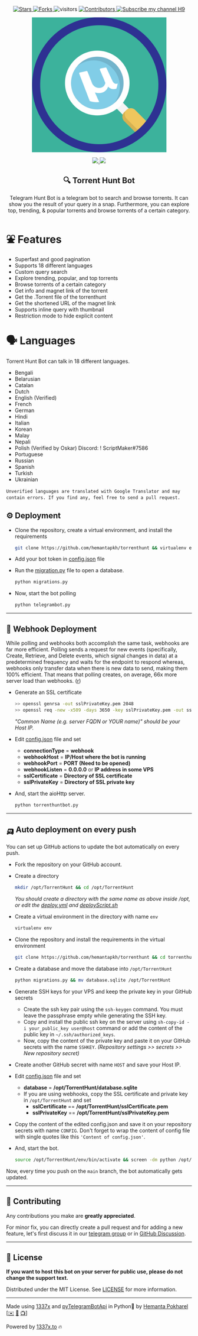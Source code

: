 <p align="center">
<a href="https://github.com/hemantapkh/torrenthunt/stargazers">
<img src="https://img.shields.io/github/stars/hemantapkh/torrenthunt" alt="Stars">
</a>
<a href="https://github.com/hemantapkh/torrenthunt/fork">
<img src="https://img.shields.io/github/forks/hemantapkh/torrenthunt.svg" alt="Forks"/>
</a>
<img src="https://visitor-badge.laobi.icu/badge?page_id=hemantapkh.torrenthunt" alt="visitors" />
<a href="https://github.com/hemantapkh/torrenthunt/graphs/contributors">
<img src="https://img.shields.io/github/contributors/hemantapkh/torrenthunt.svg" alt="Contributors" />
<a href="https://www.youtube.com/c/H9TechYouTube?sub_confirmation=1">
<img src="https://img.shields.io/badge/YouTube-H9-red" alt="Subscribe my channel H9"/>
</a>
</a>
</p>

<p align="center">
<img src="images/TorrentHunt.jpg" align="center" height=365 alt="Torrent Hunt Bot" />
</p>

<p align="center">
<a href="https://t.me/torrenthuntbot">
<img src='https://img.shields.io/badge/Torrent Hunt-Active-blue?style=for-the-badge&logo=telegram'>
</a>
<a href="https://t.me/h9youtube">
<img src='https://img.shields.io/badge/Channel-Join-blue?style=for-the-badge&logo=telegram'>
</a>
</P>
<h2 align='center'>🔍 Torrent Hunt Bot</h2>

<p align="center">
Telegram Hunt Bot is a telegram bot to search and browse torrents. It can show you the result of your query in a snap. Furthermore, you can explore top, trending, & popular torrents and browse torrents of a certain category. 
</P>

# ⛲ Features

- Superfast and good pagination
- Supports 18 different languages
- Custom query search
- Explore trending, popular, and top torrents
- Browse torrents of a certain category
- Get info and magnet link of the torrent
- Get the .Torrent file of the torrenthunt
- Get the shortened URL of the magnet link
- Supports inline query with thumbnail
- Restriction mode to hide explicit content

# 🗣️ Languages

Torrent Hunt Bot can talk in 18 different languages.

- Bengali
- Belarusian
- Catalan
- Dutch
- English (Verified)
- French
- German
- Hindi
- Italian
- Korean
- Malay
- Nepali
- Polish (Verified by Oskar) Discord: ! ScriptMaker#7586
- Portuguese
- Russian
- Spanish
- Turkish
- Ukrainian

```Unverified languages are translated with Google Translator and may contain errors. If you find any, feel free to send a pull request.```

## ⚙️ Deployment

* Clone the repository, create a virtual environment, and install the requirements

    ```bash
    git clone https://github.com/hemantapkh/torrenthunt && virtualenv env && source env/bin/activate && cd torrenthunt && pip install -r requirements.txt
    ```

* Add your bot token in [config.json](config.json) file
* Run the [migration.py](migrations.py) file to open a database.

    ```python
    python migrations.py
    ```
* Now, start the bot polling

    ```python
    python telegrambot.py
    ```

---

## 🚀 Webhook Deployment

While polling and webhooks both accomplish the same task, webhooks are far more efficient. Polling sends a request for new events (specifically, Create, Retrieve, and Delete events, which signal changes in data) at a predetermined frequency and waits for the endpoint to respond whereas, webhooks only transfer data when there is new data to send, making them 100% efficient. That means that polling creates, on average, 66x more server load than webhooks. ([r](https://blog.cloud-elements.com/webhooks-vs-polling-youre-better-than-this))

- Generate an SSL certificate

    ```bash
    >> openssl genrsa -out sslPrivateKey.pem 2048
    >> openssl req -new -x509 -days 3650 -key sslPrivateKey.pem -out sslCertificate.pem
    ```

    *"Common Name (e.g. server FQDN or YOUR name)" should be your Host IP.*

- Edit [config.json](config.json) file and set

    - **connectionType** = **webhook**
    - **webhookHost** = **IP/Host where the bot is running**
    - **webhookPort** = **PORT (Need to be opened)**
    - **webhookListen** = **0.0.0.0** or **IP address in some VPS**
    - **sslCertificate** = **Directory of SSL certificate**
    - **sslPrivateKey** = **Directory of SSL private key**

* And, start the aioHttp server.

    ```python
    python torrenthuntbot.py
    ```

---

## 🛺 Auto deployment on every push

You can set up GitHub actions to update the bot automatically on every push.

- Fork the repository on your GitHub account.

- Create a directory
    ```bash
    mkdir /opt/TorrentHunt && cd /opt/TorrentHunt
    ```

    *You should create a directory with the same name as above inside /opt, or edit the [deploy.yml](.github/workflows/deploy.yml) and [deployScript.sh](.github/workflows/deployScript.sh)*

- Create a virtual environment in the directory with name `env`

    ```bash
    virtualenv env
    ```

- Clone the repository and install the requirements in the virtual environment

    ```bash
    git clone https://github.com/hemantapkh/torrenthunt && cd torrenthunt && source /opt/TorrentHunt/env/bin/activate && pip install -r requirements.txt
    ```

- Create a database and move the database into `/opt/TorrentHunt`

    ```bash
    python migrations.py && mv database.sqlite /opt/TorrentHunt
    ```

- Generate SSH keys for your VPS and keep the private key in your GitHub secrets

    - Create the ssh key pair using the `ssh-keygen` command. You must leave the passphrase empty while generating the SSH key.
    - Copy and install the public ssh key on the server using `sh-copy-id -i your_public_key user@host` command or add the content of the public key in `~/.ssh/authorized_keys`.
    - Now, copy the content of the private key and paste it on your GitHub secrets with the name `SSHKEY`. *(Repository settings >> secrets >> New repository secret)*

- Create another GitHub secret with name `HOST` and save your Host IP.

- Edit [config.json](config.json) file and set

    - **database** = **/opt/TorrentHunt/database.sqlite**
    - If you are using webhooks, copy the SSL certificate and private key in `/opt/TorrentHunt` and set
        - **sslCertificate** == **/opt/TorrentHunt/sslCertificate.pem**
        - **sslPrivateKey** == **/opt/TorrentHunt/sslPrivateKey.pem**

- Copy the content of the edited config.json and save it on your repository secrets with name `CONFIG`. Don't forget to wrap the content of config file with single quotes like this `'Content of config.json'`.

- And, start the bot.

    ```bash
    source /opt/TorrentHunt/env/bin/activate && screen -dm python /opt/TorrentHunt/torrenthunt/torrenthunt.py
    ```

Now, every time you push on the `main` branch, the bot automatically gets updated.

---

## 💚 Contributing

Any contributions you make are **greatly appreciated**.

For minor fix, you can directly create a pull request and for adding a new feature, let's first discuss it in our [telegram group](https://t.me/h9discussion) or in [GitHub Discussion](https://github.com/hemantapkh/torrenthunt/discussions).

---

## 🔑 License

**If you want to host this bot on your server for public use, please do not change the support text.**

Distributed under the MIT License. See [LICENSE](LICENSE) for more information.

-----
Made using [1337x](https://github.com/hemantapkh/1337x) and [pyTelegramBotApi](https://github.com/eternnoir/pyTelegramBotAPI) in Python💙 by [Hemanta Pokharel](https://github.com/hemantapkh/) [[✉️](mailto:hemantapkh@yahoo.com) [💬](https://t.me/hemantapkh) [📺](https://youtube.com/h9youtube)]

Powered by [1337x.to](https://www.1337x.to) 🔥